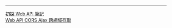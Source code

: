 
****
[初探 Web API 筆記](https://dotblogs.com.tw/joysdw12/2013/05/23/webapi001)<br>
[Web API CORS Ajax 跨網域存取](https://dotblogs.com.tw/joysdw12/2013/05/25/web-api-cors)<br>
